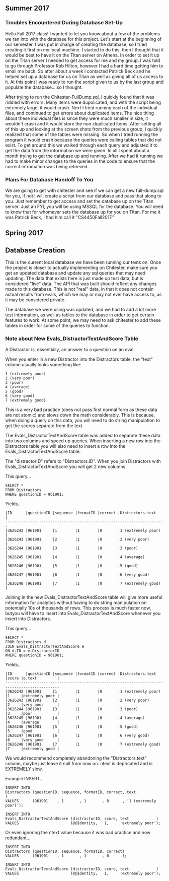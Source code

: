 ## Summer 2017  

### Troubles Encountered During Database Set-Up
Hello Fall 2017 class! I wanted to let you know about a few of the problems we ran into with the database for this project. Let's start at the beginning of our semester. I was put in charge of creating the database, so I tried creating it first on my local machine. I started to do this, then I thought that it would be best to have it on the Titan server on Athena. In order to set it up on the Titan server I needed to get access for me and my group. I was told to go through Professor Rob Hilton, however I had a hard time getting him to email me back. So after about a week I contacted Patrick Beck and he helped set up a database for us on Titan as well as giving all of us access to it. At this point I was ready to run the script given to us by the last group and populate the database....so I thought.

After trying to run the Chitester-FullDump.sql, I quickly found that it was riddled with errors. Many items were dupolicated, and with the script being extremely large, it would crash. Next I tried running each of the individual files, and continued to get errors about duplicated items. The nice thing about these individual files is since they were much smaller in size, it wouldn't crash and it would store the non-duplicated items. After setting all of this up and looking at the screen shots from the previous group, I quickly realized that some of the tables were missing. So when I tried running the program it would crash because the queries were calling tables that did not exist.  To get around this we walked through each query and adjusted it to get the data from the information we were given. In all I spent about a month trying to get the database up and running.  After we had it running we had to make minor changes to the queries in the code to ensure that the correct infromation was being retrieved.

### Plans For Database Handoff To You
We are going to get with chitester and see if we can get a new full-dump.sql for you, if not I will create a script from our database and pass that along to you.  Just remember to get access and set the database up on the Titan server.  Just an FYI, you will be using MSSQL for the database. You will need to know that for whomever sets the database up for you on Titan. For me it was Patrick Beck, I had him call it "CS4450Fall2017."

## Spring 2017
## Database Creation

This is the current local database we have been running our tests on. Once the project is closer to actually implementing on Chitester, make sure you get an updated database and update any sql queries that may need updating. The data that exists here is just made up test data, but is considered "live" data. The API that was built should reflect any changes made to this database. This is not "real" data, in that it does not contain actual results from evals, which we may or may not ever have access to, as it may be considered private.

The database we were using was updated, and we had to add a lot more test information, as well as tables to the database in order to get certain features to work. At some point, we may need to ask chitester to add these tables in order for some of the queries to function.

### Note about New Evals_DistractorTextAndScore Table

A Distractor is, essentially, an answer to a question on an eval.

When you enter in a new Distractor into the Distractors table, the "text" column usually looks something like:

```
1 (extremely poor)
2 (very poor)
3 (poor)
4 (average)
5 (good)
6 (very good)
7 (extremely good)
```

This is a very bad practice (does not pass first normal form as these data are not atomic) and slows down 
the math considerably.  This is because, when doing a query on this data, you will need to do string 
manipulation to get the scores separate from the text.  

The Evals_DistractorTextAndScore table was added to separate these data into two columns and speed up 
queries. When inserting a new row into the Distractors table you will also need to insert a row into the Evals_DistractorTextAndScore table.

The "distractorID" refers to "Distractors.ID".  When you join Distractors with 
Evals_DistractorTextAndScore you will get 2 new columns.

This query...
```
SELECT * 
FROM Distractors 
WHERE questionID = 961901;
```

Yields...
```
|ID      |questionID |sequence |formatID |correct |Distractors.text   |
-----------------------------------------------------------------------
|3626242 |961901     |1        |1        |0       |1 (extremely poor) |
|3626243 |961901     |2        |1        |0       |2 (very poor)      |
|3626244 |961901     |3        |1        |0       |3 (poor)           |
|3626245 |961901     |4        |1        |0       |4 (average)        |
|3626246 |961901     |5        |1        |0       |5 (good)           |
|3626247 |961901     |6        |1        |0       |6 (very good)      |
|3626248 |961901     |7        |1        |0       |7 (extremely good) |
```

Joining in the new Evals_DistractorTextAndScore table will give more useful information for analytics 
without having to do string manipulation on potentially 10s of thousands of rows.  This process is much 
faster now, butyou will have to insert into Evals_DistractorTextAndScore whenever you insert into Distractors.

This query...
```
SELECT * 
FROM Distractors d
JOIN Evals_DistractorTextAndScore e
ON d.ID = e.DistractorID
WHERE questionID = 961901;
```

Yields...
```
|ID      |questionID |sequence |formatID |correct |Distractors.text   |score |e.text         |
----------------------------------------------------------------------------------------------
|3626242 |961901     |1        |1        |0       |1 (extremely poor) |1     |extremely poor |
|3626243 |961901     |2        |1        |0       |2 (very poor)      |2     |very poor      |
|3626244 |961901     |3        |1        |0       |3 (poor)           |3     |poor           |
|3626245 |961901     |4        |1        |0       |4 (average)        |4     |average        |
|3626246 |961901     |5        |1        |0       |5 (good)           |5     |good           |
|3626247 |961901     |6        |1        |0       |6 (very good)      |6     |very good      |
|3626248 |961901     |7        |1        |0       |7 (extremely good) |7     |extremely good |
```

We would recommend completely abandoning the "Distractors.text" column, maybe just leave it null 
from now on.  ntext is depricated and is EXTREMELY slow.

Example INSERT...
```
INSERT INTO 
Distractors (questionID, sequence, formatID, correct, text                )
VALUES      (961901    , 1       , 1       , 0      , '1 (extremely poor)');

INSERT INTO 
Evals_DistractorTextAndScore (distractorID, score, text            )
VALUES                       (@@Identity,   1,     'extremely poor');
```

Or even ignoring the ntext value because it was bad practice and now redundant...
```
INSERT INTO 
Distractors (questionID, sequence, formatID, correct)
VALUES      (961901    , 1       , 1       , 0      );

INSERT INTO 
Evals_DistractorTextAndScore (distractorID, score, text            )
VALUES                       (@@Identity,   1,     'extremely poor');
```
